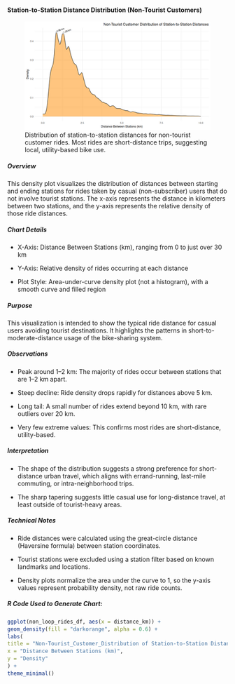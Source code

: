#### Station-to-Station Distance Distribution (Non-Tourist Customers)

<figure class="float-right">
  <a href="../images/Non-Tourist_Customer_Distribution_of_Station-to-Station_Distance.png" target="_blank" title="Select image to open full sized chart">
  <img src="../images/thumbnails/Non-Tourist_Customer_Distribution_of_Station-to-Station_Distance.png" alt="ALT_TEXT">
  </a>
  <figcaption>
  Distribution of station-to-station distances for non-tourist customer rides. Most rides are short-distance trips, suggesting local, utility-based bike use.
  </figcaption>
</figure>

##### Overview

This density plot visualizes the distribution of distances between starting and ending stations for rides taken by casual (non-subscriber) users that do not involve tourist stations. The x-axis represents the distance in kilometers between two stations, and the y-axis represents the relative density of those ride distances.

##### Chart Details

-   X-Axis: Distance Between Stations (km), ranging from 0 to just over 30 km

-   Y-Axis: Relative density of rides occurring at each distance

-   Plot Style: Area-under-curve density plot (not a histogram), with a smooth curve and filled region

##### Purpose

This visualization is intended to show the typical ride distance for casual users avoiding tourist destinations. It highlights the patterns in short-to-moderate-distance usage of the bike-sharing system.

##### Observations

-   Peak around 1–2 km: The majority of rides occur between stations that are 1–2 km apart.

-   Steep decline: Ride density drops rapidly for distances above 5 km.

-   Long tail: A small number of rides extend beyond 10 km, with rare outliers over 20 km.

-   Very few extreme values: This confirms most rides are short-distance, utility-based.

##### Interpretation

-   The shape of the distribution suggests a strong preference for short-distance urban travel, which aligns with errand-running, last-mile commuting, or intra-neighborhood trips.

-   The sharp tapering suggests little casual use for long-distance travel, at least outside of tourist-heavy areas.

##### Technical Notes

-   Ride distances were calculated using the great-circle distance (Haversine formula) between station coordinates.

-   Tourist stations were excluded using a station filter based on known landmarks and locations.

-   Density plots normalize the area under the curve to 1, so the y-axis values represent probability density, not raw ride counts.

##### R Code Used to Generate Chart:

```R
ggplot(non_loop_rides_df, aes(x = distance_km)) + 
geom_density(fill = "darkorange", alpha = 0.6) +
labs(
title = "Non-Tourist_Customer_Distribution of Station-to-Station Distances",
x = "Distance Between Stations (km)",
y = "Density"
) +
theme_minimal()
```

